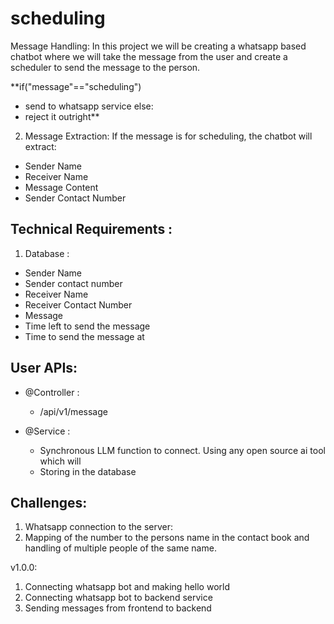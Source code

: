 # scheduling
Message Handling: In this project we will be creating a whatsapp based chatbot where we will take the message from the user and create a scheduler to send the message to the person.

**if("message"=="scheduling")
  - send to whatsapp service
else:
  - reject it outright**

2. Message Extraction: If the message is for scheduling, the chatbot will extract:
- Sender Name
- Receiver Name
- Message Content
- Sender Contact Number

## Technical Requirements :
1. Database :
  - Sender Name
  - Sender contact number 
  - Receiver Name
  - Receiver Contact Number
  - Message
  - Time left to send the message
  - Time to send the message at  

## User APIs:
- @Controller :
  - /api/v1/message
 
- @Service :
  - Synchronous LLM function to connect. Using any open source ai tool which will 
  - Storing in the database
    
## Challenges:
1. Whatsapp connection to the server: 
2. Mapping of the number to the persons name in the contact book and handling of multiple people of the same name.

v1.0.0:
1. Connecting whatsapp bot and making hello world
2. Connecting whatsapp bot to backend service
3. Sending messages from frontend to backend 

  
